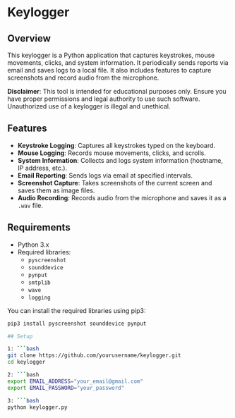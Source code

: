 # Keylogger

## Overview
This keylogger is a Python application that captures keystrokes, mouse movements, clicks, and system information. It periodically sends reports via email and saves logs to a local file. It also includes features to capture screenshots and record audio from the microphone.

**Disclaimer**: This tool is intended for educational purposes only. Ensure you have proper permissions and legal authority to use such software. Unauthorized use of a keylogger is illegal and unethical.

## Features
- **Keystroke Logging**: Captures all keystrokes typed on the keyboard.
- **Mouse Logging**: Records mouse movements, clicks, and scrolls.
- **System Information**: Collects and logs system information (hostname, IP address, etc.).
- **Email Reporting**: Sends logs via email at specified intervals.
- **Screenshot Capture**: Takes screenshots of the current screen and saves them as image files.
- **Audio Recording**: Records audio from the microphone and saves it as a `.wav` file.

## Requirements
- Python 3.x
- Required libraries:
  - `pyscreenshot`
  - `sounddevice`
  - `pynput`
  - `smtplib`
  - `wave`
  - `logging`
  
You can install the required libraries using pip3:

```bash
pip3 install pyscreenshot sounddevice pynput

## Setup

1: ```bash
git clone https://github.com/yourusername/keylogger.git
cd keylogger

2: ```bash
export EMAIL_ADDRESS="your_email@gmail.com"
export EMAIL_PASSWORD="your_password"

3: ```bash
python keylogger.py

